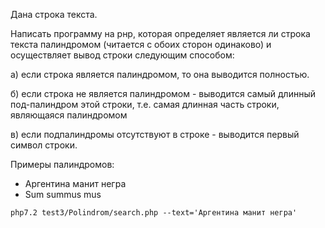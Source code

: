 Дана строка текста.

Написать программу на рнр, которая определяет является ли строка текста палиндромом (читается с обоих сторон одинаково) и осуществляет вывод строки следующим способом:

а) если строка является палиндромом, то она выводится полностью.

б) если строка не является палиндромом - выводится самый длинный
под-палиндром этой строки, т.е. самая длинная часть строки, являющаяся
палиндромом

в) если подпалиндромы отсутствуют в строке - выводится первый
символ строки.

Примеры палиндромов:
- Аргентина манит негра
- Sum summus mus

`php7.2 test3/Polindrom/search.php --text='Аргентина манит негра'`